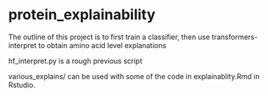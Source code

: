 # protein_explainability


The outline of this project is to first train a classifier, then use transformers-interpret to obtain amino acid level explanations

hf_interpret.py is a rough previous script

various_explains/ can be used with some of the code in explainablity.Rmd in Rstudio.
